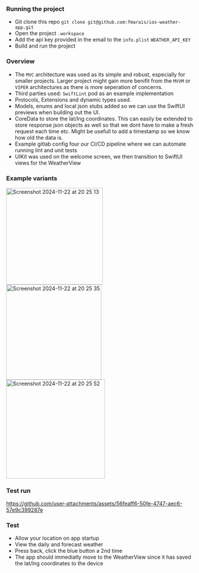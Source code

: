 ### Running the project
- Git clone this repo `git clone git@github.com:fmarais/ios-weather-app.git`
- Open the project `.workspace`
- Add the api key provided in the email to the `info.plist` `WEATHER_API_KEY`
- Build and run the project

### Overview
- The `MVC` architecture was used as its simple and robust, especially for smaller projects. Larger project might gain more benifit from the `MVVM` or `VIPER` architectures as there is more seperation of concerns.
- Third parties used: `SwiftLint` pod as an example implementation
- Protocols, Extensions and dynamic types used.
- Models, enums and local json stubs added so we can use the SwiftUI previews when building out the UI.
- CoreData to store the lat/lng coordinates. This can easily be extended to store response json objects as well so that we dont have to make a fresh request each time etc. Might be usefull to add a timestamp so we know how old the data is.
- Example gitlab config four our CI/CD pipeline where we can automate running lint and unit tests
- UIKit was used on the welcome screen, we then transition to SwiftUI views for the WeatherView

### Example variants
<img width="260" alt="Screenshot 2024-11-22 at 20 25 13" src="https://github.com/user-attachments/assets/9e57dd95-8f02-4de6-9f5a-89675027aa66">
<img width="256" alt="Screenshot 2024-11-22 at 20 25 35" src="https://github.com/user-attachments/assets/fdb75f46-8673-4e97-8775-599416ab93d5">
<img width="266" alt="Screenshot 2024-11-22 at 20 25 52" src="https://github.com/user-attachments/assets/a1cd20ab-e8bd-44bd-93e5-502e05d981ca">

### Test run
https://github.com/user-attachments/assets/56feaff6-50fe-4747-aec6-57e9c399287e

### Test
- Allow your location on app startup
- View the daily and forecast weather
- Press back, click the blue button a 2nd time
- The app should immediatly move to the WeatherView since it has saved the lat/lng coordinates to the device
